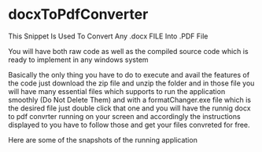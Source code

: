 # docxToPdfConverter
This Snippet Is Used To Convert Any .docx FILE Into .PDF File

You will have both raw code as well as the compiled source code which is ready to implement in any windows system

Basically the only thing you have to do to execute and avail the features of the code just download the zip file and unzip the folder and in those file you will have many essential files which supports to run the application smoothly (Do Not Delete Them) and with a formatChanger.exe file which is the desired file just double click that one and you will have the runnig docx to pdf convrter running on your screen and accordingly the instructions displayed to you have to follow those and get your files convreted for free.

Here are some of the snapshots of the running application


